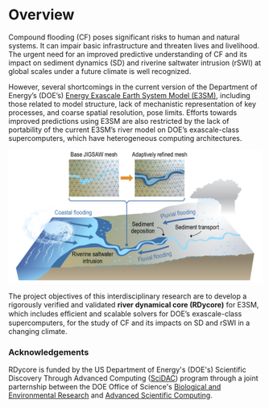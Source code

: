 # Overview

Compound flooding (CF) poses significant risks to human and natural systems. 
It can impair basic infrastructure and threaten lives and livelihood. 
The urgent need for an improved predictive understanding of CF and its impact on 
sediment dynamics (SD) and riverine saltwater intrusion (rSWI) at global scales under
a future climate is well recognized. 

However, several shortcomings in the current version of the Department of Energy’s (DOE’s) 
[Energy Exascale Earth System Model (E3SM)](https:e3sm.org), 
including those related to model structure, lack of mechanistic representation of key processes, 
and coarse spatial resolution, pose limits. 
Efforts towards improved predictions using E3SM are also restricted by the lack of portability of 
the current E3SM’s river model on DOE’s exascale-class supercomputers, which have heterogeneous computing architectures.

![Research schematic](images/research_schematic_v2.png)

The project objectives of this interdisciplinary research are to develop a 
rigorously verified and validated **river dynamical core (RDycore)** for E3SM, 
which includes eﬀicient and scalable solvers for DOE’s exascale-class supercomputers, 
for the study of CF and its impacts on SD and rSWI in a changing climate.


### Acknowledgements

RDycore is funded by the US Department of Energy's (DOE's) Scientific Discovery Through Advanced Computing
([SciDAC](https://www.scidac.gov/)) program through a joint parternship between 
the DOE Office of Science's 
[Biological and Environmental Research](https://science.osti.gov/ber) and
[Advanced Scientific Computing](https://www.energy.gov/science/ascr/advanced-scientific-computing-research).


